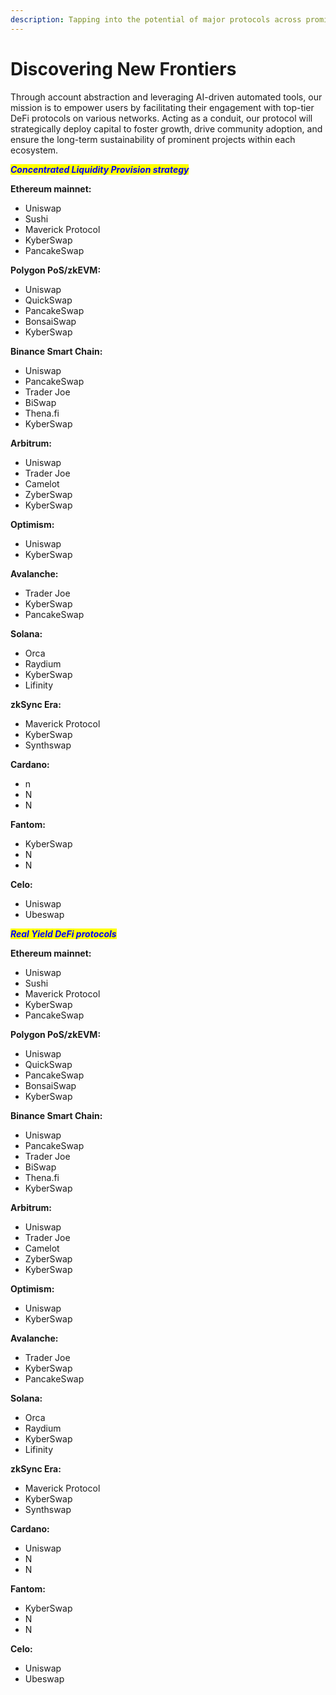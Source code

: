 ```yaml
---
description: Tapping into the potential of major protocols across prominent networks
---
```


# Discovering New Frontiers

Through account abstraction and leveraging AI-driven automated tools, our mission is to empower users by facilitating their engagement with top-tier DeFi protocols on various networks. Acting as a conduit, our protocol will strategically deploy capital to foster growth, drive community adoption, and ensure the long-term sustainability of prominent projects within each ecosystem.

_<mark style="color:blue;">**Concentrated Liquidity Provision strategy**</mark>_

**Ethereum mainnet:**&#x20;

* Uniswap
* Sushi
* Maverick Protocol
* KyberSwap
* PancakeSwap

**Polygon PoS/zkEVM:**

* Uniswap
* QuickSwap
* PancakeSwap
* BonsaiSwap
* KyberSwap

**Binance Smart Chain:**&#x20;

* Uniswap
* PancakeSwap
* Trader Joe
* BiSwap
* Thena.fi
* KyberSwap

**Arbitrum:**

* Uniswap&#x20;
* Trader Joe
* Camelot
* ZyberSwap
* KyberSwap

**Optimism:**&#x20;

* Uniswap&#x20;
* KyberSwap

**Avalanche:**

* Trader Joe
* KyberSwap
* PancakeSwap

**Solana:**

* Orca
* Raydium
* KyberSwap
* Lifinity

**zkSync Era:**&#x20;

* Maverick Protocol
* KyberSwap
* Synthswap

**Cardano:**

* n
* N
* N

**Fantom:**

* KyberSwap
* N
* N

**Celo:**

* Uniswap&#x20;
* Ubeswap

_<mark style="color:blue;">**Real Yield DeFi protocols**</mark>_

**Ethereum mainnet:**&#x20;

* Uniswap
* Sushi
* Maverick Protocol
* KyberSwap
* PancakeSwap

**Polygon PoS/zkEVM:**

* Uniswap
* QuickSwap
* PancakeSwap
* BonsaiSwap
* KyberSwap

**Binance Smart Chain:**&#x20;

* Uniswap
* PancakeSwap
* Trader Joe
* BiSwap
* Thena.fi
* KyberSwap

**Arbitrum:**

* Uniswap&#x20;
* Trader Joe
* Camelot
* ZyberSwap
* KyberSwap

**Optimism:**&#x20;

* Uniswap&#x20;
* KyberSwap

**Avalanche:**

* Trader Joe
* KyberSwap
* PancakeSwap

**Solana:**

* Orca
* Raydium
* KyberSwap
* Lifinity

**zkSync Era:**&#x20;

* Maverick Protocol
* KyberSwap
* Synthswap

**Cardano:**

* Uniswap&#x20;
* N
* N

**Fantom:**

* KyberSwap
* N
* N

**Celo:**

* Uniswap&#x20;
* Ubeswap
